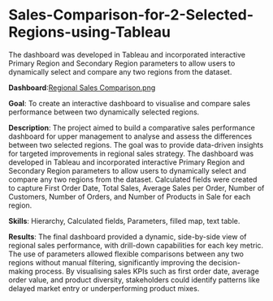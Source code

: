 # Sales-Comparison-for-2-Selected-Regions-using-Tableau
The dashboard was developed in Tableau and incorporated interactive Primary Region and Secondary Region parameters to allow users to dynamically select and compare any two regions from the dataset. 

**Dashboard**:[Regional Sales Comparison.png](https://github.com/zhaoycy/Sales-Comparison-for-2-Selected-Regions-using-Tableau/blob/main/Sales%20Comparison%20for%202%20Selected%20Regions.png)

**Goal**: To create an interactive dashboard to visualise and compare sales performance between two dynamically selected regions.

**Description**: The project aimed to build a comparative sales performance dashboard for upper management to analyse and assess the differences between two selected regions. The goal was to provide data-driven insights for targeted improvements in regional sales strategy. The dashboard was developed in Tableau and incorporated interactive Primary Region and Secondary Region parameters to allow users to dynamically select and compare any two regions from the dataset. Calculated fields were created to capture First Order Date, Total Sales, Average Sales per Order, Number of Customers, Number of Orders, and Number of Products in Sale for each region. 

**Skills**: Hierarchy, Calculated fields, Parameters, filled map, text table.

**Results**: The final dashboard provided a dynamic, side-by-side view of regional sales performance, with drill-down capabilities for each key metric. The use of parameters allowed flexible comparisons between any two regions without manual filtering, significantly improving the decision-making process. By visualising sales KPIs such as first order date, average order value, and product diversity, stakeholders could identify patterns like delayed market entry or underperforming product mixes. 
